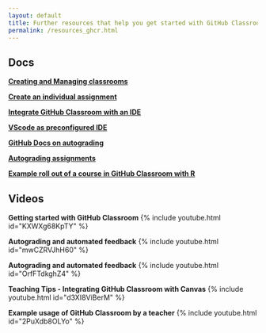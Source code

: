 ```yaml
---
layout: default
title: Further resources that help you get started with GitHub Classroom
permalink: /resources_ghcr.html
---
```


## Docs

**[Creating and Managing classrooms](https://docs.github.com/en/education/manage-coursework-with-github-classroom/teach-with-github-classroom/manage-classrooms)**

**[Create an individual assignment](https://docs.github.com/en/education/manage-coursework-with-github-classroom/teach-with-github-classroom/create-an-individual-assignment)**

**[Integrate GitHub Classroom with an IDE](https://docs.github.com/en/education/manage-coursework-with-github-classroom/integrate-github-classroom-with-an-ide/integrate-github-classroom-with-an-ide)**

**[VScode as preconfigured IDE](https://github.blog/2021-08-12-teaching-learning-github-classroom-visual-studio-code/)**

**[GitHub Docs on autograding](https://docs.github.com/en/education/manage-coursework-with-github-classroom/teach-with-github-classroom/use-autograding)**

**[Autograding assignments](https://bruceelgort.com/2022/05/02/auto-grading-assignments-with-github-classroom/)**

**[Example roll out of a course in GitHub Classroom with R](https://happygitwithr.com/classroom-overview.html)**

## Videos

**Getting started with GitHub Classroom** 
{% include youtube.html id="KXWXg68KpTY" %}

**Autograding and automated feedback**
{% include youtube.html id="mwCZRVJhH60" %}

**Autograding and automated feedback**
{% include youtube.html id="OrfFTdkghZ4" %}

**Teaching Tips - Integrating GitHub Classroom with Canvas**
{% include youtube.html id="d3XI8ViBerM" %}

**Example usage of GitHub Classroom by a teacher**
{% include youtube.html id="2PuXdb8OLYo" %}

